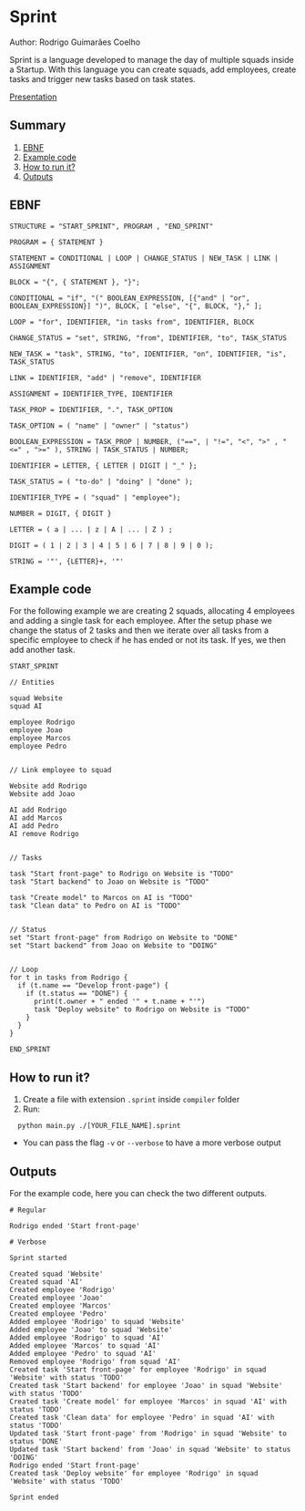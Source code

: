 # Sprint
Author: Rodrigo Guimarães Coelho

Sprint is a language developed to manage the day of multiple squads inside a Startup. With this language you can create squads, add employees, create tasks and trigger new tasks based on task states.

[Presentation](https://www.canva.com/design/DAF2wo-a-M8/EI4QroQKJXPqn08d_lG5IQ/view?utm_content=DAF2wo-a-M8&utm_campaign=designshare&utm_medium=link&utm_source=editor#8)

## Summary
1. [EBNF](#ebnf)
2. [Example code](#example-code)
3. [How to run it?](#how-to-run-it)
4. [Outputs](#outputs)

## EBNF

```
STRUCTURE = "START_SPRINT", PROGRAM , "END_SPRINT"

PROGRAM = { STATEMENT }

STATEMENT = CONDITIONAL | LOOP | CHANGE_STATUS | NEW_TASK | LINK | ASSIGNMENT

BLOCK = "{", { STATEMENT }, "}";

CONDITIONAL = "if", "(" BOOLEAN_EXPRESSION, [{"and" | "or", BOOLEAN_EXPRESSION}] ")", BLOCK, [ "else", "{", BLOCK, "}," ];

LOOP = "for", IDENTIFIER, "in tasks from", IDENTIFIER, BLOCK

CHANGE_STATUS = "set", STRING, "from", IDENTIFIER, "to", TASK_STATUS

NEW_TASK = "task", STRING, "to", IDENTIFIER, "on", IDENTIFIER, "is", TASK_STATUS

LINK = IDENTIFIER, "add" | "remove", IDENTIFIER

ASSIGNMENT = IDENTIFIER_TYPE, IDENTIFIER

TASK_PROP = IDENTIFIER, ".", TASK_OPTION

TASK_OPTION = ( "name" | "owner" | "status")

BOOLEAN_EXPRESSION = TASK_PROP | NUMBER, ("==", | "!=", "<", ">" , "<=" , ">=" ), STRING | TASK_STATUS | NUMBER;

IDENTIFIER = LETTER, { LETTER | DIGIT | "_" };

TASK_STATUS = ( "to-do" | "doing" | "done" );

IDENTIFIER_TYPE = ( "squad" | "employee");

NUMBER = DIGIT, { DIGIT }

LETTER = ( a | ... | z | A | ... | Z ) ;

DIGIT = ( 1 | 2 | 3 | 4 | 5 | 6 | 7 | 8 | 9 | 0 );

STRING = '"', {LETTER}+, '"'
```

## Example code

For the following example we are creating 2 squads, allocating 4 employees and adding a single task for each employee. After the setup phase we change the status of 2 tasks and then we iterate over all tasks from a specific employee to check if he has ended or not its task. If yes, we then add another task.

```
START_SPRINT

// Entities

squad Website
squad AI

employee Rodrigo
employee Joao
employee Marcos
employee Pedro


// Link employee to squad

Website add Rodrigo
Website add Joao

AI add Rodrigo
AI add Marcos
AI add Pedro
AI remove Rodrigo


// Tasks

task "Start front-page" to Rodrigo on Website is "TODO"
task "Start backend" to Joao on Website is "TODO"

task "Create model" to Marcos on AI is "TODO"
task "Clean data" to Pedro on AI is "TODO"


// Status
set "Start front-page" from Rodrigo on Website to "DONE"
set "Start backend" from Joao on Website to "DOING"


// Loop
for t in tasks from Rodrigo {
  if (t.name == "Develop front-page") {
    if (t.status == "DONE") {
      print(t.owner + " ended '" + t.name + "'")
      task "Deploy website" to Rodrigo on Website is "TODO"
    }
  }
}

END_SPRINT
```

## How to run it?
1. Create a file with extension ```.sprint``` inside ```compiler``` folder
2. Run:
```
  python main.py ./[YOUR_FILE_NAME].sprint
```
- You can pass the flag ```-v``` or ```--verbose```  to have a more verbose output

## Outputs
For the example code, here you can check the two different outputs.
```
# Regular

Rodrigo ended 'Start front-page'
```

```
# Verbose

Sprint started

Created squad 'Website'
Created squad 'AI'
Created employee 'Rodrigo'
Created employee 'Joao'
Created employee 'Marcos'
Created employee 'Pedro'
Added employee 'Rodrigo' to squad 'Website'
Added employee 'Joao' to squad 'Website'
Added employee 'Rodrigo' to squad 'AI'
Added employee 'Marcos' to squad 'AI'
Added employee 'Pedro' to squad 'AI'
Removed employee 'Rodrigo' from squad 'AI'
Created task 'Start front-page' for employee 'Rodrigo' in squad 'Website' with status 'TODO'
Created task 'Start backend' for employee 'Joao' in squad 'Website' with status 'TODO'
Created task 'Create model' for employee 'Marcos' in squad 'AI' with status 'TODO'
Created task 'Clean data' for employee 'Pedro' in squad 'AI' with status 'TODO'
Updated task 'Start front-page' from 'Rodrigo' in squad 'Website' to status 'DONE'
Updated task 'Start backend' from 'Joao' in squad 'Website' to status 'DOING'
Rodrigo ended 'Start front-page'
Created task 'Deploy website' for employee 'Rodrigo' in squad 'Website' with status 'TODO'

Sprint ended
```